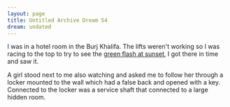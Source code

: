 ```yaml
---
layout: page
title: Untitled Archive Dream 54
dream: undated
---
```


I was in a hotel room in the Burj Khalifa. The lifts weren't working so I was racing to the top to try to see the <a href="https://en.wikipedia.org/wiki/Green_flash">green flash at sunset</a>, I got there in time and saw it.

A girl stood next to me also watching and asked me to follow her through a locker mounted to the wall which had a false back and opened with a key. Connected to the locker was a service shaft that connected to a large hidden room.